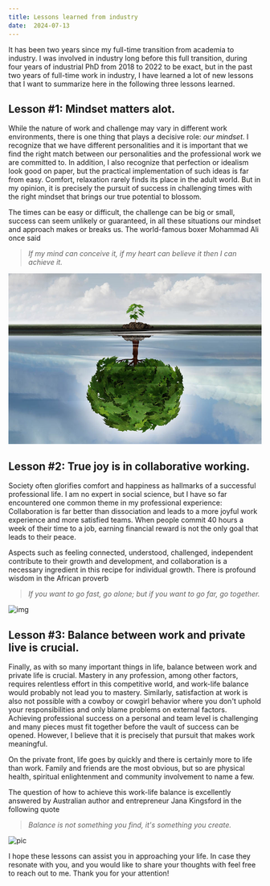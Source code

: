 ```yaml
---
title: Lessons learned from industry
date:  2024-07-13
---
```

It has been two years since my full-time transition from academia to industry. I was involved in industry long before this full transition, during four years of industrial PhD from 2018 to 2022 to be exact, but in the past two years of full-time work in industry, I have learned a lot of new lessons that I want to summarize here in the following three lessons learned.

## Lesson #1: Mindset matters alot.

While the nature of work and challenge may vary in different work environments, there is one thing that plays a decisive role: *our mindset*. I recognize that we have different personalities and it is important that we find the right match between our personalities and the professional work we are committed to. In addition, I also recognize that perfection or idealism look good on paper, but the practical implementation of such ideas is far from easy. Comfort, relaxation rarely finds its place in the adult world. But in my opinion, it is precisely the pursuit of success in challenging times with the right mindset that brings our true potential to blossom. 

The times can be easy or difficult, the challenge can be big or small, success can seem unlikely or guaranteed, in all these situations our mindset and approach makes or breaks us. The world-famous boxer Mohammad Ali once said

> *If my mind can conceive it, if my heart can believe it then I can achieve it.*  

![pic](img/81.jpg)


## Lesson #2: True joy is in collaborative working.

Society often glorifies comfort and happiness as hallmarks of a successful professional life. I am no expert in social science, but I have so far encountered one common theme in my professional experience: Collaboration is far better than dissociation and leads to a more joyful work experience and more satisfied teams. When people commit 40 hours a week of their time to a job, earning financial reward is not the only goal that leads to their peace. 

Aspects such as feeling connected, understood, challenged, independent contribute to their growth and development, and collaboration is a necessary ingredient in this recipe for individual growth. There is profound wisdom in the African proverb

> *If you want to go fast, go alone; but if you want to go far, go together.*

![img](img/82.jpg)


## Lesson #3: Balance between work and private live is crucial.

Finally, as with so many important things in life, balance between work and private life is crucial. Mastery in any profession, among other factors, requires relentless effort in this competitive world, and work-life balance would probably not lead you to mastery. Similarly, satisfaction at work is also not possible with a cowboy or cowgirl behavior where you don't uphold your responsibilities and only blame problems on external factors. Achieving professional success on a personal and team level is challenging and many pieces must fit together before the vault of success can be opened. However, I believe that it is precisely that pursuit that makes work meaningful. 

On the private front, life goes by quickly and there is certainly more to life than work. Family and friends are the most obvious, but so are physical health, spiritual enlightenment and community involvement to name a few. 

The question of how to achieve this work-life balance is excellently answered by Australian author and entrepreneur Jana Kingsford in the following quote 

> *Balance is not something you find, it's something you create.*

![pic](img/83.jpg)

I hope these lessons can assist you in approaching your life. In case they resonate with you, and you would like to share your thoughts with feel free to reach out to me. Thank you for your attention! 
